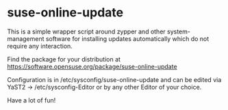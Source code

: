 # suse-online-update

This is a simple wrapper script around zypper and other system-management
software for installing updates automatically which do not require any
interaction.

Find the package for your distribution at 
 https://software.opensuse.org/package/suse-online-update

Configuration is in /etc/sysconfig/suse-online-update and can be edited
via YaST2 -> /etc/sysconfig-Editor or by any other Editor of your choice.

Have a lot of fun!

